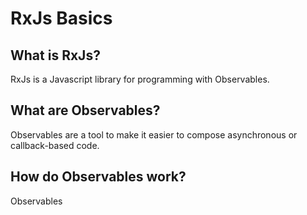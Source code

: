 # RxJs Basics

## What is RxJs?

RxJs is a Javascript library for programming with Observables.

## What are Observables?

Observables are a tool to make it easier to compose asynchronous or callback-based code.

## How do Observables work?

Observables
